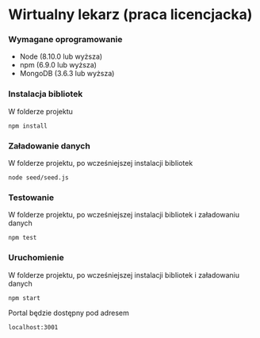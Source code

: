 
# Wirtualny lekarz (praca licencjacka)

### Wymagane oprogramowanie
* Node (8.10.0 lub wyższa)
* npm (6.9.0 lub wyższa)
* MongoDB (3.6.3 lub wyższa)

### Instalacja bibliotek
W folderze projektu
```
npm install
```

### Załadowanie danych
W folderze projektu, po wcześniejszej instalacji bibliotek
```
node seed/seed.js
```
### Testowanie
W folderze projektu, po wcześniejszej instalacji bibliotek i załadowaniu danych
```
npm test
```

### Uruchomienie
W folderze projektu, po wcześniejszej instalacji bibliotek i załadowaniu danych
```
npm start
```

Portal będzie dostępny pod adresem 
```
localhost:3001
```